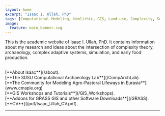 ```yaml
---
layout: home
excerpt: "Isaac I. Ullah, PhD"
tags: [Computational Modeling, Neolithic, GIS, Land-use, Complexity, Social-Environmental Systems]
image:
  feature: main_banner.svg
---
```

This is the academic website of Isaac I. Ullah, PhD. It contains information about my research and ideas about the intersection of complexity theory, archaeology, complex adaptive systems, simulation, and early food production. 

<br>
 [**About Isaac**](/about).

 <br>
 [**The SDSU Computational Archaeology Lab**](/CompArchLab).
 
 <br>
 [**The Community for Modeling Agro-Pastoral Lifeways in Eurasia**](www.cmaple.org)
 
 <br>
[**GIS Workshops and Tutorials**](/GIS_Workshops).

<br>
[**Addons for GRASS GIS and other Software Downloads**](/GRASS).

<br>
[**CV**](/pdf/Isaac_Ullah_CV.pdf).

<br>

---
